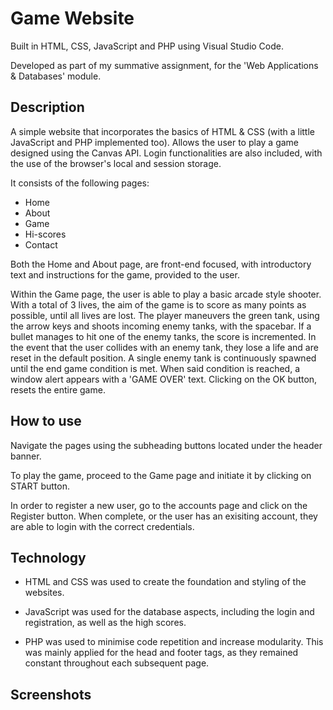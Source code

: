 # Game Website
Built in HTML, CSS, JavaScript and PHP using Visual Studio Code.

Developed as part of my summative assignment, for the 'Web Applications & Databases' module.

## Description
A simple website that incorporates the basics of HTML & CSS (with a little JavaScript and PHP implemented too). Allows the user to play a game designed using the Canvas API. Login functionalities are also included, with the use of the browser's local  and session storage. 

It consists of the following pages:
* Home 
* About 
* Game 
* Hi-scores
* Contact

Both the Home and About page, are front-end focused, with introductory text and instructions for the game, provided to the user.

Within the Game page, the user is able to play a basic arcade style shooter. With a total of 3 lives, the aim of the game is to score as many points as possible, until all lives are lost. The player maneuvers the green tank, using the arrow keys and shoots incoming enemy tanks, with the spacebar. If a bullet manages to hit one of the enemy tanks, the score is incremented. In the event that the user collides with an enemy tank, they lose a life and are reset in the default position. A single enemy tank is continuously spawned until the end game condition is met. When said condition is reached, a window alert appears with a 'GAME OVER' text. Clicking on the OK button, resets the entire game.

## How to use
Navigate the pages using the subheading buttons located under the header banner. 

To play the game, proceed to the Game page and initiate it by clicking on START button.

In order to register a new user, go to the accounts page and click on the Register button. When complete, or the user has an exisiting account, they are able to login with the correct credentials.  

## Technology
* HTML and CSS was used to create the foundation and styling of the websites.

* JavaScript was used for the database aspects, including the login and registration, as well as the high scores. 

* PHP was used to minimise code repetition and increase modularity. This was mainly applied for the head and footer tags, as they remained constant throughout each subsequent page. 

## Screenshots
